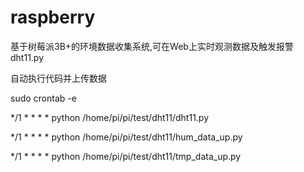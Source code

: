 # raspberry
基于树莓派3B+的环境数据收集系统,可在Web上实时观测数据及触发报警
dht11.py

自动执行代码并上传数据

sudo crontab -e

*/1 * * * * python /home/pi/pi/test/dht11/dht11.py

*/1 * * * * python /home/pi/pi/test/dht11/hum_data_up.py

*/1 * * * * python /home/pi/pi/test/dht11/tmp_data_up.py


